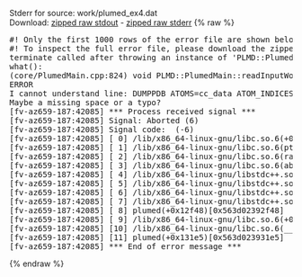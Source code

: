 Stderr for source:  work/plumed_ex4.dat   
Download: [zipped raw stdout](plumed_ex4.dat.plumed.stdout.txt.zip) - [zipped raw stderr](plumed_ex4.dat.plumed.stderr.txt.zip) 
{% raw %}
<pre>
#! Only the first 1000 rows of the error file are shown below
#! To inspect the full error file, please download the zipped raw stderr file above
terminate called after throwing an instance of 'PLMD::Plumed::ExceptionError'
what():
(core/PlumedMain.cpp:824) void PLMD::PlumedMain::readInputWords(const std::vector<std::__cxx11::basic_string<char> >&)
ERROR
I cannot understand line: DUMPPDB ATOMS=cc_data ATOM_INDICES=@nonhydrogens FILE=traj.pdb
Maybe a missing space or a typo?
[fv-az659-187:42085] *** Process received signal ***
[fv-az659-187:42085] Signal: Aborted (6)
[fv-az659-187:42085] Signal code:  (-6)
[fv-az659-187:42085] [ 0] /lib/x86_64-linux-gnu/libc.so.6(+0x42520)[0x7fc94ee42520]
[fv-az659-187:42085] [ 1] /lib/x86_64-linux-gnu/libc.so.6(pthread_kill+0x12c)[0x7fc94ee969fc]
[fv-az659-187:42085] [ 2] /lib/x86_64-linux-gnu/libc.so.6(raise+0x16)[0x7fc94ee42476]
[fv-az659-187:42085] [ 3] /lib/x86_64-linux-gnu/libc.so.6(abort+0xd3)[0x7fc94ee287f3]
[fv-az659-187:42085] [ 4] /lib/x86_64-linux-gnu/libstdc++.so.6(+0xa2b9e)[0x7fc94f2a2b9e]
[fv-az659-187:42085] [ 5] /lib/x86_64-linux-gnu/libstdc++.so.6(+0xae20c)[0x7fc94f2ae20c]
[fv-az659-187:42085] [ 6] /lib/x86_64-linux-gnu/libstdc++.so.6(+0xae277)[0x7fc94f2ae277]
[fv-az659-187:42085] [ 7] /lib/x86_64-linux-gnu/libstdc++.so.6(__cxa_rethrow+0x4b)[0x7fc94f2ae52b]
[fv-az659-187:42085] [ 8] plumed(+0x12f48)[0x563d02392f48]
[fv-az659-187:42085] [ 9] /lib/x86_64-linux-gnu/libc.so.6(+0x29d90)[0x7fc94ee29d90]
[fv-az659-187:42085] [10] /lib/x86_64-linux-gnu/libc.so.6(__libc_start_main+0x80)[0x7fc94ee29e40]
[fv-az659-187:42085] [11] plumed(+0x131e5)[0x563d023931e5]
[fv-az659-187:42085] *** End of error message ***
</pre>
{% endraw %}
